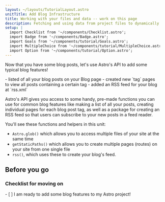 ```yaml
---
layout: ~/layouts/TutorialLayout.astro
unitTitle: Add Blog Infrastructure
title: Working with your files and data -- work on this page
description: Fetching and using data from project files to dynamically generate page content and routes.
setup: |
  import Checklist from '~/components/Checklist.astro';
  import Badge from '~/components/Badge.astro';
  import Goals from '~/components/tutorial/Goals.astro';
  import MultipleChoice from '~/components/tutorial/MultipleChoice.astro';
  import Option from '~/components/tutorial/Option.astro';
---
```


Now that you have some blog posts, let's use Astro's API to add some typical blog features!

<Goals>
  - listed of all your blog posts on your Blog page
  - created new `tag` pages to view all posts containing a certain tag
  - added an RSS feed for your blog at `rss.xml`
</Goals>

Astro's API gives you access to some handy, pre-made functions you can use for common blog features like making a list of all your posts, creating individual pages for each blog post tag, as well as a package for creating an RSS feed so that users can subscribe to your new posts in a feed reader. 

You'll see these functions and helpers in this unit: 
- `Astro.glob()` which allows you to access multiple files of your site at the same time
- `getStaticPaths()` which allows you to create multiple pages (routes) on your site from one single file
- `rss()`, which uses these to create your blog's feed.

## Before you go

### Checklist for moving on

<Checklist>
- [ ] I am ready to add some blog features to my Astro project!
</Checklist>
